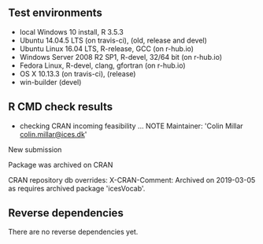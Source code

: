 ## Test environments
* local Windows 10 install, R 3.5.3
* Ubuntu 14.04.5 LTS (on travis-ci), (old, release and devel)
* Ubuntu Linux 16.04 LTS, R-release, GCC (on r-hub.io)
* Windows Server 2008 R2 SP1, R-devel, 32/64 bit (on r-hub.io)
* Fedora Linux, R-devel, clang, gfortran (on r-hub.io)
* OS X 10.13.3 (on travis-ci), (release)
* win-builder (devel)

## R CMD check results

* checking CRAN incoming feasibility ... NOTE
Maintainer: 'Colin Millar <colin.millar@ices.dk>'

New submission

Package was archived on CRAN

CRAN repository db overrides:
  X-CRAN-Comment: Archived on 2019-03-05 as requires archived package
    'icesVocab'.

## Reverse dependencies

There are no reverse dependencies yet.
